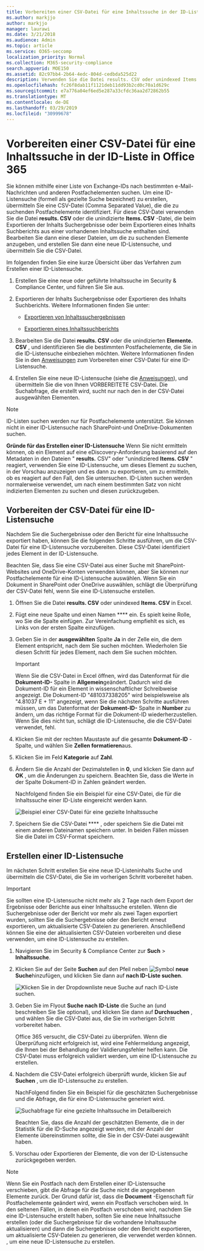 ```yaml
---
title: Vorbereiten einer CSV-Datei für eine Inhaltssuche in der ID-Liste in Office 365
ms.author: markjjo
author: markjjo
manager: laurawi
ms.date: 3/21/2018
ms.audience: Admin
ms.topic: article
ms.service: O365-seccomp
localization_priority: Normal
ms.collection: M365-security-compliance
search.appverid: MOE150
ms.assetid: 82c97bb4-2b64-4edc-804d-cedbda525d22
description: Verwenden Sie die Datei results. CSV oder unindexed Items. CSV aus einer vorhandenen Inhaltssuche, um eine ID-Listensuche zu erstellen, die bestimmte e-Mail-Nachrichten zurückgibt. ID-Listen suchen werden normalerweise verwendet, um teilweise indizierte Postfachelemente zurückzugeben.
ms.openlocfilehash: fc26f8dab11f1121deb11dd93b2cd0c70a1d629c
ms.sourcegitcommit: e7a776a04ef6ed5e287a33cfdc36aa2d72862b55
ms.translationtype: MT
ms.contentlocale: de-DE
ms.lasthandoff: 03/29/2019
ms.locfileid: "30999678"
---
```

# <a name="prepare-a-csv-file-for-an-id-list-content-search-in-office-365"></a>Vorbereiten einer CSV-Datei für eine Inhaltssuche in der ID-Liste in Office 365

Sie können mithilfe einer Liste von Exchange-IDs nach bestimmten e-Mail-Nachrichten und anderen Postfachelementen suchen. Um eine ID-Listensuche (formell als gezielte Suche bezeichnet) zu erstellen, übermitteln Sie eine CSV-Datei (Comma Separated Value), die die zu suchenden Postfachelemente identifiziert. Für diese CSV-Datei verwenden Sie die Datei **results. CSV** oder die unindizierte **Items. CSV** -Datei, die beim Exportieren der Inhalts Suchergebnisse oder beim Exportieren eines Inhalts Suchberichts aus einer vorhandenen Inhaltssuche enthalten sind. Bearbeiten Sie dann eine dieser Dateien, um die zu suchenden Elemente anzugeben, und erstellen Sie dann eine neue ID-Listensuche, und übermitteln Sie die CSV-Datei. 
  
Im folgenden finden Sie eine kurze Übersicht über das Verfahren zum Erstellen einer ID-Listensuche.
  
1. Erstellen Sie eine neue oder geführte Inhaltssuche im Security & Compliance Center, und führen Sie Sie aus.
    
2. Exportieren der Inhalts Suchergebnisse oder Exportieren des Inhalts Suchberichts. Weitere Informationen finden Sie unter:
    
    - [Exportieren von Inhaltssuchergebnissen ](export-search-results.md)
    
    - [Exportieren eines Inhaltssuchberichts](export-a-content-search-report.md)
    
3. Bearbeiten Sie die Datei **results. CSV** oder die unindizierten **Elemente. CSV** , und identifizieren Sie die bestimmten Postfachelemente, die Sie in die ID-Listensuche einbeziehen möchten. Weitere Informationen finden Sie in den [Anweisungen](#prepare-the-csv-file-for-an-id-list-search) zum Vorbereiten einer CSV-Datei für eine ID-Listensuche. 
    
4. Erstellen Sie eine neue ID-Listensuche (siehe die [Anweisungen](#create-an-id-list-search)), und übermitteln Sie die von Ihnen VORBEREITETE CSV-Datei. Die Suchabfrage, die erstellt wird, sucht nur nach den in der CSV-Datei ausgewählten Elementen.
    
> [!NOTE]
> ID-Listen suchen werden nur für Postfachelemente unterstützt. Sie können nicht in einer ID-Listensuche nach SharePoint-und OneDrive-Dokumenten suchen. 
  
 **Gründe für das Erstellen einer ID-Listensuche** Wenn Sie nicht ermitteln können, ob ein Element auf eine eDiscovery-Anforderung basierend auf den Metadaten in den Dateien " **results.** CSV" oder "unindiziered **Items. CSV** " reagiert, verwenden Sie eine ID-Listensuche, um dieses Element zu suchen, in der Vorschau anzuzeigen und es dann zu exportieren, um zu ermitteln, ob es reagiert auf den Fall, den Sie untersuchen. ID-Listen suchen werden normalerweise verwendet, um nach einem bestimmten Satz von nicht indizierten Elementen zu suchen und diesen zurückzugeben. 
  
## <a name="prepare-the-csv-file-for-an-id-list-search"></a>Vorbereiten der CSV-Datei für eine ID-Listensuche

Nachdem Sie die Suchergebnisse oder den Bericht für eine Inhaltssuche exportiert haben, können Sie die folgenden Schritte ausführen, um die CSV-Datei für eine ID-Listensuche vorzubereiten. Diese CSV-Datei identifiziert jedes Element in der ID-Listensuche.
  
Beachten Sie, dass Sie eine CSV-Datei aus einer Suche mit SharePoint-Websites und OneDrive-Konten verwenden können, aber Sie können *nur* Postfachelemente für eine ID-Listensuche auswählen. Wenn Sie ein Dokument in SharePoint oder OneDrive auswählen, schlägt die Überprüfung der CSV-Datei fehl, wenn Sie eine ID-Listensuche erstellen. 
  
1. Öffnen Sie die Datei **results. CSV** oder unindexed **Items. CSV** in Excel. 
    
2. Fügt eine neue Spalte und einen Namen **** ein. Es spielt keine Rolle, wo Sie die Spalte einfügen. Zur Vereinfachung empfiehlt es sich, es Links von der ersten Spalte einzufügen.
    
3. Geben Sie in der **ausgewählten** Spalte **Ja** in der Zelle ein, die dem Element entspricht, nach dem Sie suchen möchten. Wiederholen Sie diesen Schritt für jedes Element, nach dem Sie suchen möchten. 
    
    > [!IMPORTANT]
    > Wenn Sie die CSV-Datei in Excel öffnen, wird das Datenformat für die **Dokument-ID-** Spalte in **Allgemein**geändert. Dadurch wird die Dokument-ID für ein Element in wissenschaftlicher Schreibweise angezeigt. Die Dokument-ID "481037338205" wird beispielsweise als "4.81037 E + 11" angezeigt, wenn Sie die nächsten Schritte ausführen müssen, um das Datenformat der **Dokument-ID-** Spalte in **Number** zu ändern, um das richtige Format für die Dokument-ID wiederherzustellen. Wenn Sie dies nicht tun, schlägt die ID-Listensuche, die die CSV-Datei verwendet, fehl. 
  
4. Klicken Sie mit der rechten Maustaste auf die gesamte **Dokument-ID** -Spalte, und wählen Sie **Zellen formatieren**aus.
    
5. Klicken Sie im Feld **Kategorie** auf **Zahl**.
    
6. Ändern Sie die Anzahl der Dezimalstellen in **0**, und klicken Sie dann auf **OK** , um die Änderungen zu speichern. Beachten Sie, dass die Werte in der Spalte Dokument-ID in Zahlen geändert werden. 
    
    Nachfolgend finden Sie ein Beispiel für eine CSV-Datei, die für die Inhaltssuche einer ID-Liste eingereicht werden kann.
    
    ![Beispiel einer CSV-Datei für eine gezielte Inhaltssuche](media/8371b8cb-1638-496e-9be1-fe1565757d67.png)
  
7. Speichern Sie die CSV-Datei **** , oder speichern Sie die Datei mit einem anderen Dateinamen speichern unter. In beiden Fällen müssen Sie die Datei im CSV-Format speichern. 
  
## <a name="create-an-id-list-search"></a>Erstellen einer ID-Listensuche

Im nächsten Schritt erstellen Sie eine neue ID-Listeninhalts Suche und übermitteln die CSV-Datei, die Sie im vorherigen Schritt vorbereitet haben.
  
> [!IMPORTANT]
> Sie sollten eine ID-Listensuche nicht mehr als 2 Tage nach dem Export der Ergebnisse oder Berichte aus einer Inhaltssuche erstellen. Wenn die Suchergebnisse oder der Bericht vor mehr als zwei Tagen exportiert wurden, sollten Sie die Suchergebnisse oder den Bericht erneut exportieren, um aktualisierte CSV-Dateien zu generieren. Anschließend können Sie eine der aktualisierten CSV-Dateien vorbereiten und diese verwenden, um eine ID-Listensuche zu erstellen. 
  
1. Navigieren Sie im Security & Compliance Center zur **Such** \> **Inhaltssuche**.
    
2. Klicken Sie auf der Seite **Suchen** auf den Pfeil neben ![Symbol](media/8ee52980-254b-440b-99a2-18d068de62d3.gif) **neue Suche**hinzufügen, und klicken Sie dann auf **nach ID-Liste suchen**.
    
    ![Klicken Sie in der Dropdownliste neue Suche auf nach ID-Liste suchen.](media/e65f9942-09b2-4127-865e-e64029a590df.png)
  
3. Geben Sie im Flyout **Suche nach ID-Liste** die Suche an (und beschreiben Sie Sie optional), und klicken Sie dann auf **Durchsuchen** , und wählen Sie die CSV-Datei aus, die Sie im vorherigen Schritt vorbereitet haben. 
    
    Office 365 versucht, die CSV-Datei zu überprüfen. Wenn die Überprüfung nicht erfolgreich ist, wird eine Fehlermeldung angezeigt, die Ihnen bei der Behandlung der Validierungsfehler helfen kann. Die CSV-Datei muss erfolgreich validiert werden, um eine ID-Listensuche zu erstellen.
    
4. Nachdem die CSV-Datei erfolgreich überprüft wurde, klicken Sie auf **Suchen** , um die ID-Listensuche zu erstellen. 
    
    NachFolgend finden Sie ein Beispiel für die geschätzten Suchergebnisse und die Abfrage, die für eine ID-Listensuche generiert wird.
    
    ![Suchabfrage für eine gezielte Inhaltssuche im Detailbereich](media/dbd9e570-c04b-4056-a8a7-37e9916ec683.png)
  
    Beachten Sie, dass die Anzahl der geschätzten Elemente, die in der Statistik für die ID-Suche angezeigt werden, mit der Anzahl der Elemente übereinstimmen sollte, die Sie in der CSV-Datei ausgewählt haben.
    
5. Vorschau oder Exportieren der Elemente, die von der ID-Listensuche zurückgegeben werden.
    
> [!NOTE]
> Wenn Sie ein Postfach nach dem Erstellen einer ID-Listensuche verschieben, gibt die Abfrage für die Suche nicht die angegebenen Elemente zurück. Der Grund dafür ist, dass die **Document** -Eigenschaft für Postfachelemente geändert wird, wenn ein Postfach verschoben wird. In den seltenen Fällen, in denen ein Postfach verschoben wird, nachdem Sie eine ID-Listensuche erstellt haben, sollten Sie eine neue Inhaltssuche erstellen (oder die Suchergebnisse für die vorhandene Inhaltssuche aktualisieren) und dann die Suchergebnisse oder den Bericht exportieren, um aktualisierte CSV-Dateien zu generieren, die verwendet werden können.  , um eine neue ID-Listensuche zu erstellen. 
